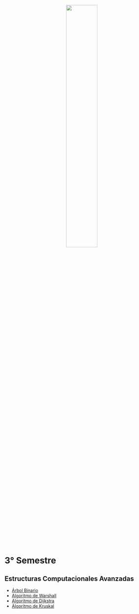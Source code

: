 <p align="center">
	<img src="https://www.uaa.mx/portal/wp-content/uploads/2017/06/uaalogo-01.png" width="45%">
</p>

# 3° Semestre
## Estructuras Computacionales Avanzadas
- [Árbol Binario](https://andrevitalb.github.io/uaa_repo/3_Semestre/Estructuras/arbol_binario/)
- [Algoritmo de Warshall](https://andrevitalb.github.io/uaa_repo/3_Semestre/Estructuras/algoritmo_warshall/)
- [Algoritmo de Dijkstra](https://andrevitalb.github.io/uaa_repo/3_Semestre/Estructuras/algoritmo_dijkstra/)
- [Algoritmo de Kruskal](https://andrevitalb.github.io/uaa_repo/3_Semestre/Estructuras/algoritmo_kruskal/)